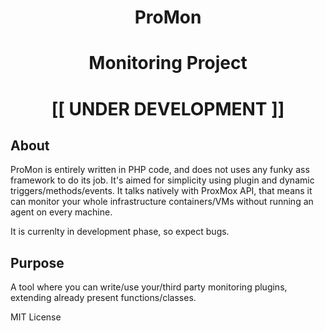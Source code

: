 <h1 align="center">ProMon</h1>
<h1 align="center">Monitoring Project</h1>
<h1 align="center">[[ UNDER DEVELOPMENT ]]</h1>

## About

ProMon is entirely written in PHP code, and does not uses any funky ass framework to do its job. It's aimed for simplicity using plugin and dynamic triggers/methods/events.
It talks natively with ProxMox API, that means it can monitor your whole infrastructure containers/VMs without running an agent on every machine.

It is currenlty in development phase, so expect bugs.

## Purpose

A tool where you can write/use your/third party monitoring plugins, extending already present functions/classes.

MIT License